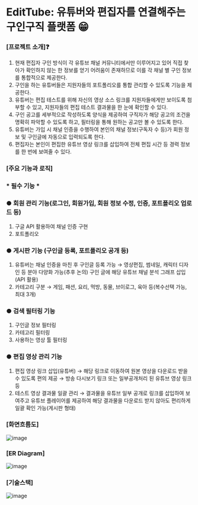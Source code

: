 # EditTube: 유튜버와 편집자를 연결해주는 구인구직 플랫폼 😁

### [프로젝트 소개]❓
1) 현재 편집자 구인 방식이 각 유튜브 채널 커뮤니티에서만 이루어지고 있어 직접 찾아가 확인하지 않는 한 정보를 얻기 어려움이 존재하므로 이를 각 채널 별 구인 정보를 통합적으로 제공한다.
2) 구인을 하는 유튜버들은 지원자들의 포트폴리오를 통합 관리할 수 있도록 기능을 제공한다.
3) 유튜버는 편집 테스트를 위해 자신의 영상 소스 링크를 지원자들에게만 보이도록 첨부할 수 있고, 지원자들의 편집 테스트 결과물을 한 눈에 확인할 수 있다.
4) 구인 공고를 세부적으로 작성하도록 양식을 제공하여 구직자가 해당 공고의 조건을 명확히 파악할 수 있도록 하고, 필터링을 통해 원하는 공고만 볼 수 있도록 한다.
5) 유튜버는 가입 시 채널 인증을 수행하여 본인의 채널 정보(구독자 수 등)가 회원 정보 및 구인글에 자동으로 입력되도록 한다.
6) 편집자는 본인이 편집한 유튜브 영상 링크를 삽입하여 전체 편집 시간 등 경력 정보를 한 번에 보여줄 수 있다.


### [주요 기능과 로직]
### * 필수 기능 *

### ●	회원 관리 기능(로그인, 회원가입, 회원 정보 수정, 인증, 포트폴리오 업로드 등)
1. 구글 API 활용하여 채널 인증 구현
2. 포트폴리오

### ●	게시판 기능 (구인글 등록, 포트폴리오 공개 등)
1. 유튜버는 채널 인증을 마친 후 구인글 등록 가능
→ 영상편집, 썸네일, 캐릭터 디자인 등 분야 다양화 가능(추후 논의)
구인 글에 해당 유튜브 채널 분석 그래프 삽입(API 활용)
2. 카테고리 구분
→ 게임, 패션, 요리, 먹방, 동물, 브이로그, 육아 등(복수선택 가능, 최대 3개)

### ●	검색 필터링 기능
1. 구인글 정보 필터링
2. 카테고리 필터링
3. 사용하는 영상 툴 필터링

### ●	편집 영상 관리 기능
1. 편집 영상 링크 삽입(유튜버)
→ 해당 링크로 이동하여 원본 영상을 다운로드 받을 수 있도록 편의 제공
→ 방송 다시보기 링크 또는 일부공개처리 된 유튜브 영상 링크 등
2. 테스트 영상 결과물 일괄 관리
→ 결과물을 유튜브 일부 공개로 링크를 삽입하여 보여주고 유튜브 플레이어를 제공하여 해당 결과물을 다운로드 받지 않아도 편리하게 일괄 확인 가능(게시판 형태)


### [화면흐름도]
![image](https://github.com/rudgusee/team_i-project_main/assets/80056046/1320efaf-1915-4f02-b603-58c11ed12450)


### [ER Diagram]
![image](https://github.com/rudgusee/team_i-project_main/assets/80056046/83486756-d9b1-447c-9511-acf25afd26fa)



### [기술스택]
![image](https://github.com/rudgusee/team_i-project_main/assets/80056046/7061dda1-3742-46d9-901c-4a604cc0bfd8)

